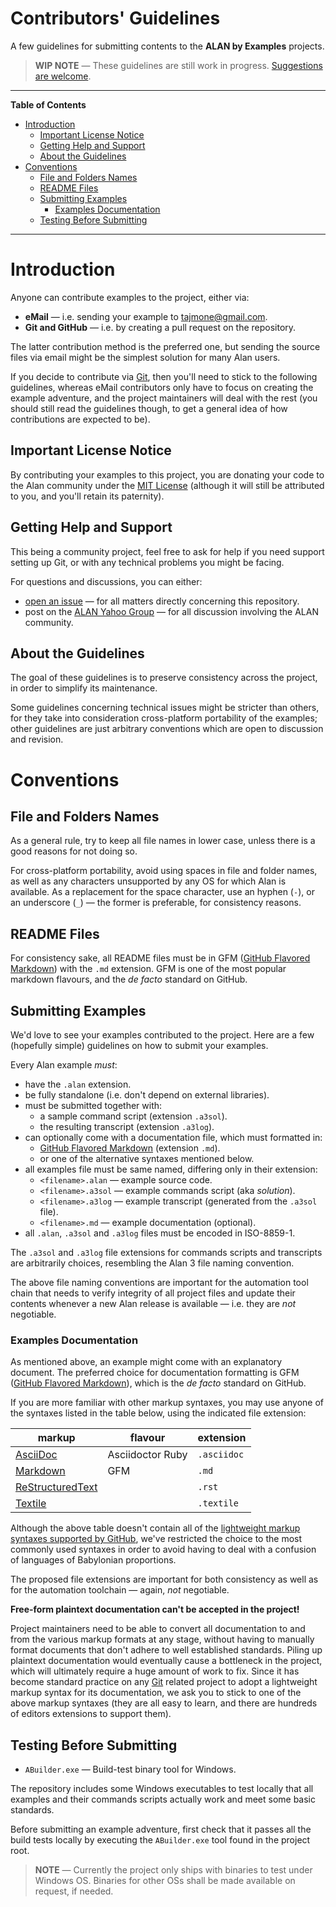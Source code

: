 # Contributors' Guidelines

A few guidelines for submitting contents to the __ALAN by Examples__ projects.

> __WIP NOTE__ — These guidelines are still work in progress.
> [Suggestions are welcome].

-----

**Table of Contents**

<!-- MarkdownTOC autolink="true" bracket="round" autoanchor="false" lowercase="only_ascii" uri_encoding="true" levels="1,2,3" -->

- [Introduction](#introduction)
    - [Important License Notice](#important-license-notice)
    - [Getting Help and Support](#getting-help-and-support)
    - [About the Guidelines](#about-the-guidelines)
- [Conventions](#conventions)
    - [File and Folders Names](#file-and-folders-names)
    - [README Files](#readme-files)
    - [Submitting Examples](#submitting-examples)
        - [Examples Documentation](#examples-documentation)
    - [Testing Before Submitting](#testing-before-submitting)

<!-- /MarkdownTOC -->

-----

# Introduction

Anyone can contribute examples to the project, either via:

- __eMail__ — i.e. sending your example to <tajmone@gmail.com>.
- __Git and GitHub__ — i.e. by creating a pull request on the repository.

The latter contribution method is the preferred one, but sending the source files via email might be the simplest solution for many Alan users.

If you decide to contribute via [Git], then you'll need to stick to the following guidelines, whereas eMail contributors only have to focus on creating the example adventure, and the project maintainers will deal with the rest (you should still read the guidelines though, to get a general idea of how contributions are expected to be).

## Important License Notice

By contributing your examples to this project, you are donating your code to the Alan community under the [MIT License] (although it will still be attributed to you, and you'll retain its paternity).

## Getting Help and Support

This being a community project, feel free to ask for help if you need support setting up Git, or with any technical problems you might be facing.

For questions and discussions, you can either:

- [open an issue] — for all matters directly concerning this repository.
- post on the [ALAN Yahoo Group] — for all discussion involving the ALAN community.


## About the Guidelines

The goal of these guidelines is to preserve consistency across the project, in order to simplify its maintenance.

Some guidelines concerning technical issues might be stricter than others, for they take into consideration cross-platform portability of the examples; other guidelines are just arbitrary conventions which are open to discussion and revision.

# Conventions

## File and Folders Names

As a general rule, try to keep all file names in lower case, unless there is a good reasons for not doing so.

For cross-platform portability, avoid using spaces in file and folder names, as well as any characters unsupported by any OS for which Alan is available.
As a replacement for the space character, use an hyphen (`-`), or an underscore (`_`) — the former is preferable, for consistency reasons.

## README Files

For consistency sake, all README files must be in GFM ([GitHub Flavored Markdown]) with the `.md` extension.
GFM is one of the most popular markdown flavours, and the _de facto_ standard on GitHub.

## Submitting Examples

We'd love to see your examples contributed to the project.
Here are a few (hopefully simple) guidelines on how to submit your examples.

Every Alan example _must_:

- have the `.alan` extension.
- be fully standalone (i.e. don't depend on external libraries).
- must be submitted together with:
    + a sample command script (extension `.a3sol`).
    + the resulting transcript (extension `.a3log`).
- can optionally come with a documentation file, which must formatted in:
    + [GitHub Flavored Markdown]  (extension `.md`).
    + or one of the alternative syntaxes mentioned below.
- all examples file must be same named, differing only in their extension:
    + `<filename>.alan` — example source code.
    + `<filename>.a3sol` — example commands script (aka _solution_).
    + `<filename>.a3log` — example transcript (generated from the `.a3sol` file).
    + `<filename>.md` — example documentation (optional).
- all `.alan`, `.a3sol` and `.a3log` files must be encoded in ISO-8859-1.


The `.a3sol` and `.a3log` file extensions for commands scripts and transcripts are arbitrarily choices, resembling the Alan 3 file naming convention.

The above file naming conventions are important for the automation tool chain that needs to verify integrity of all project files and update their contents whenever a new Alan release is available — i.e. they are _not_ negotiable.


### Examples Documentation

As mentioned above, an example might come with an explanatory document.
The preferred choice for documentation formatting is GFM ([GitHub Flavored Markdown]), which is the _de facto_ standard on GitHub.

If you are more familiar with other markup syntaxes, you may use anyone of the syntaxes listed in the table below, using the indicated file extension:

|       markup       |     flavour      |  extension  |
|--------------------|------------------|-------------|
| [AsciiDoc]         | Asciidoctor Ruby | `.asciidoc` |
| [Markdown]         | GFM              | `.md`       |
| [ReStructuredText] |                  | `.rst `     |
| [Textile]          |                  | `.textile`  |

Although the above table doesn't contain all of the [lightweight markup syntaxes supported by GitHub], we've restricted the choice to the most commonly used syntaxes in order to avoid having to deal with a confusion of languages of Babylonian proportions.

The proposed file extensions are important for both consistency as well as for the automation toolchain — again, _not_ negotiable.

__Free-form plaintext documentation can't be accepted in the project!__

Project maintainers need to be able to convert all documentation to and from the various markup formats at any stage, without having to manually format documents that don't adhere to well established standards.
Piling up plaintext documentation would eventually cause a bottleneck in the project, which will ultimately require a huge amount of work to fix.
Since it has become standard practice on any [Git] related project to adopt a lightweight markup syntax for its documentation, we ask you to stick to one of the above markup syntaxes (they are all easy to learn, and there are hundreds of editors extensions to support them). 

## Testing Before Submitting

- `ABuilder.exe` — Build-test binary tool for Windows.

The repository includes some Windows executables to test locally that all examples and their commands scripts actually work and meet some basic standards.

Before submitting an example adventure, first check that it passes all the build tests locally by executing the `ABuilder.exe` tool found in the project root.

> __NOTE__ — Currently the project only ships with binaries to test under Windows OS.
> Binaries for other OSs shall be made available on request, if needed.


<!-----------------------------------------------------------------------------
                               REFERENCE LINKS
------------------------------------------------------------------------------>
<!-- ALAN -->

[ALAN Yahoo Group]: https://groups.yahoo.com/neo/groups/alan-if/info "Visit the Alan-IF group on Yahoo"

<!-- repo xrefs -->

[open an issue]: https://github.com/tajmone/alan-by-examples/issues/new "Click to open an issue"
[Suggestions are welcome]: https://github.com/tajmone/alan-by-examples/issues/new "Click to open an issue"
[MIT License]: ./LICENSE "View the MIT License file"

<!-- external references -->

[GitHub Flavored Markdown]: https://guides.github.com/features/mastering-markdown/ "Learn more about GFM"
[lightweight markup syntaxes supported by GitHub]: https://github.com/github/markup#markups "See the full list of markups supported by GitHub"

<!-- markup syntaxes -->

[AsciiDoc]: http://asciidoctor.org/ "Learn more about Asciidoctor"
[Markdown]: https://guides.github.com/features/mastering-markdown/ "Learn more about GitHub Flavored Markdown"
[ReStructuredText]: http://docutils.sourceforge.net/rst.html "Learn more about ReStructuredText"
[Textile]: https://www.promptworks.com/textile "Learn more about Textile"

<!-- 3rd party tools -->

[Git]: https://git-scm.com "Visit Git website"

<!-- EOF -->